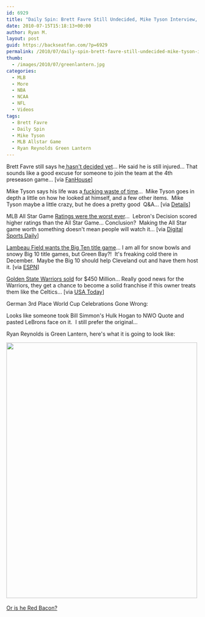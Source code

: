 ```yaml
---
id: 6929
title: "Daily Spin: Brett Favre Still Undecided, Mike Tyson Interview, Ryan Reynolds Green Lantern"
date: 2010-07-15T15:18:13+00:00
author: Ryan M.
layout: post
guid: https://backseatfan.com/?p=6929
permalink: /2010/07/daily-spin-brett-favre-still-undecided-mike-tyson-interview-ryan-reynolds-green-lantern/
thumb:
  - /images/2010/07/greenlantern.jpg
categories:
  - MLB
  - More
  - NBA
  - NCAA
  - NFL
  - Videos
tags:
  - Brett Favre
  - Daily Spin
  - Mike Tyson
  - MLB Allstar Game
  - Ryan Reynolds Green Lantern
---
```


<div class="entry">
  <p>
    Brett Favre still says he<a href="http://nfl.fanhouse.com/2010/07/15/brett-favre-on-2010-i-havent-decided-yet/"> hasn't decided yet</a>&#8230; He said he is still injured&#8230; That sounds like a good excuse for someone to join the team at the 4th preseason game&#8230; [via <a href="http://nfl.fanhouse.com/2010/07/15/brett-favre-on-2010-i-havent-decided-yet/">FanHouse</a>]
  </p>

  <p>
    Mike Tyson says his life was a<a href="http://www.details.com/culture-trends/news-and-politics/201008/interview-boxing-mike-tyson"> fucking waste of time</a>&#8230;  Mike Tyson goes in depth a little on how he looked at himself, and a few other items.  Mike Tyson maybe a little crazy, but he does a pretty good  Q&A&#8230; [via <a href="http://www.details.com/culture-trends/news-and-politics/201008/interview-boxing-mike-tyson">Details</a>]
  </p>

  <p>
    MLB All Star Game <a href="http://www.digitalsportsdaily.com/sports-business/tv/2340-mlb-all-star-draws-worst-tv-rating-ever.html">Ratings were the worst ever</a>&#8230;  Lebron's Decision scored higher ratings than the All Star Game&#8230; Conclusion?  Making the All Star game worth something doesn't mean people will watch it&#8230; [via <a href="http://www.digitalsportsdaily.com/sports-business/tv/2340-mlb-all-star-draws-worst-tv-rating-ever.html">Digital Sports Daily</a>]
  </p>

  <p>
    <a href="http://espn.go.com/blog/bigten/post/_/id/13762/lambeau-field-wants-big-ten-title-game">Lambeau Field wants the Big Ten title game</a>&#8230; I am all for snow bowls and snowy Big 10 title games, but Green Bay?!  It's freaking cold there in December.  Maybe the Big 10 should help Cleveland out and have them host it. [via <a href="http://espn.go.com/blog/bigten/post/_/id/13762/lambeau-field-wants-big-ten-title-game">ESPN</a>]
  </p>

  <p>
    <a href="http://www.usatoday.com/sports/basketball/nba/warriors/2010-07-15-warriors-sale-lacob-guber_N.htm?loc=interstitialskip">Golden State Warriors sold</a> for $450 Million&#8230; Really good news for the Warriors, they get a chance to become a solid franchise if this owner treats them like the Celtics&#8230; [via <a href="http://www.usatoday.com/sports/basketball/nba/warriors/2010-07-15-warriors-sale-lacob-guber_N.htm?loc=interstitialskip">USA Today</a>]
  </p>

  <p>
    German 3rd Place World Cup Celebrations Gone Wrong:<br />
  </p>

  <p>
    Looks like someone took Bill Simmon's Hulk Hogan to NWO Quote and pasted LeBrons face on it.  I still prefer the original&#8230;
  </p>

  <p>
  </p>

  <p>
    Ryan Reynolds is Green Lantern, here's what it is going to look like:
  </p>

  <p>
    <a href="/images/2010/07/greenlantern.jpg"><img class="size-full wp-image-6938 alignnone" title="greenlantern" src="/images/2010/07/greenlantern.jpg" alt="" width="500" height="669" srcset="/images/2010/07/greenlantern.jpg 500w, /images/2010/07/greenlantern-224x300.jpg 224w" sizes="(max-width: 500px) 100vw, 500px" /></a>
  </p>

  <p>
    <a href="http://wearesexbob-omb.tumblr.com/post/816269813">Or is he Red Bacon?</a>
  </p>
</div>
